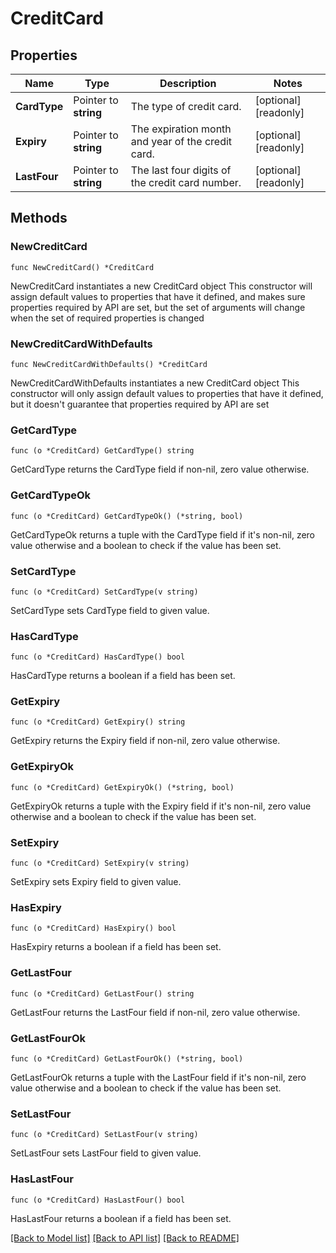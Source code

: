 # CreditCard

## Properties

Name | Type | Description | Notes
------------ | ------------- | ------------- | -------------
**CardType** | Pointer to **string** | The type of credit card. | [optional] [readonly] 
**Expiry** | Pointer to **string** | The expiration month and year of the credit card. | [optional] [readonly] 
**LastFour** | Pointer to **string** | The last four digits of the credit card number. | [optional] [readonly] 

## Methods

### NewCreditCard

`func NewCreditCard() *CreditCard`

NewCreditCard instantiates a new CreditCard object
This constructor will assign default values to properties that have it defined,
and makes sure properties required by API are set, but the set of arguments
will change when the set of required properties is changed

### NewCreditCardWithDefaults

`func NewCreditCardWithDefaults() *CreditCard`

NewCreditCardWithDefaults instantiates a new CreditCard object
This constructor will only assign default values to properties that have it defined,
but it doesn't guarantee that properties required by API are set

### GetCardType

`func (o *CreditCard) GetCardType() string`

GetCardType returns the CardType field if non-nil, zero value otherwise.

### GetCardTypeOk

`func (o *CreditCard) GetCardTypeOk() (*string, bool)`

GetCardTypeOk returns a tuple with the CardType field if it's non-nil, zero value otherwise
and a boolean to check if the value has been set.

### SetCardType

`func (o *CreditCard) SetCardType(v string)`

SetCardType sets CardType field to given value.

### HasCardType

`func (o *CreditCard) HasCardType() bool`

HasCardType returns a boolean if a field has been set.

### GetExpiry

`func (o *CreditCard) GetExpiry() string`

GetExpiry returns the Expiry field if non-nil, zero value otherwise.

### GetExpiryOk

`func (o *CreditCard) GetExpiryOk() (*string, bool)`

GetExpiryOk returns a tuple with the Expiry field if it's non-nil, zero value otherwise
and a boolean to check if the value has been set.

### SetExpiry

`func (o *CreditCard) SetExpiry(v string)`

SetExpiry sets Expiry field to given value.

### HasExpiry

`func (o *CreditCard) HasExpiry() bool`

HasExpiry returns a boolean if a field has been set.

### GetLastFour

`func (o *CreditCard) GetLastFour() string`

GetLastFour returns the LastFour field if non-nil, zero value otherwise.

### GetLastFourOk

`func (o *CreditCard) GetLastFourOk() (*string, bool)`

GetLastFourOk returns a tuple with the LastFour field if it's non-nil, zero value otherwise
and a boolean to check if the value has been set.

### SetLastFour

`func (o *CreditCard) SetLastFour(v string)`

SetLastFour sets LastFour field to given value.

### HasLastFour

`func (o *CreditCard) HasLastFour() bool`

HasLastFour returns a boolean if a field has been set.


[[Back to Model list]](../README.md#documentation-for-models) [[Back to API list]](../README.md#documentation-for-api-endpoints) [[Back to README]](../README.md)


